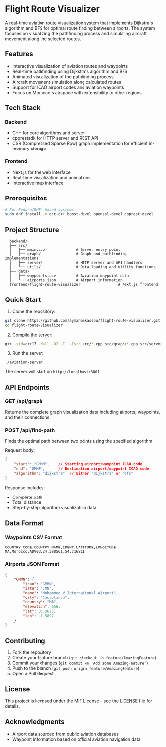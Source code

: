 # Flight Route Visualizer

A real-time aviation route visualization system that implements Dijkstra's algorithm and BFS for optimal route finding between airports. The system focuses on visualizing the pathfinding process and simulating aircraft movement along the selected routes.

## Features

- Interactive visualization of aviation routes and waypoints
- Real-time pathfinding using Dijkstra's algorithm and BFS
- Animated visualization of the pathfinding process
- Aircraft movement simulation along calculated routes
- Support for ICAO airport codes and aviation waypoints
- Focus on Morocco's airspace with extensibility to other regions

## Tech Stack

### Backend
- C++ for core algorithms and server
- cpprestsdk for HTTP server and REST API
- CSR (Compressed Sparse Row) graph implementation for efficient in-memory storage

### Frontend
- Next.js for the web interface
- Real-time visualization and animations
- Interactive map interface

## Prerequisites

```bash
# For Fedora/RHEL based systems
sudo dnf install -y gcc-c++ boost-devel openssl-devel cpprest-devel
```

## Project Structure

```
  backend/
  ├── src/
  │   ├── main.cpp              # Server entry point
  │   ├── graph/                # Graph and pathfinding implementations
  │   ├── server/               # HTTP server and API handlers
  │   └── utils/                # Data loading and utility functions
  ├── data/
  │   ├── waypoints.csv         # Aviation waypoint data
  │   └── airports.json         # Airport information
  frontend/flight-route-visualizer                 # Next.js frontend
```

## Quick Start

1. Clone the repository:
```bash
git clone https://github.com/aymanamkassou/flight-route-visualizer.git
cd flight-route-visualizer
```

2. Compile the server:
```bash
g++ -std=c++17 -Wall -O2 -I. -Isrc src/*.cpp src/graph/*.cpp src/server/*.cpp src/utils/*.cpp -o aviation-server -lcpprest -lssl -lcrypto -lboost_system -pthread -fpermissive
```

3. Run the server:
```bash
./aviation-server
```

The server will start on `http://localhost:3001`

## API Endpoints

### GET /api/graph
Returns the complete graph visualization data including airports, waypoints, and their connections.

### POST /api/find-path
Finds the optimal path between two points using the specified algorithm.

Request body:
```json
{
    "start": "GMMN",    // Starting airport/waypoint ICAO code
    "end": "GMME",      // Destination airport/waypoint ICAO code
    "algorithm": "dijkstra"  // Either "dijkstra" or "bfs"
}
```

Response includes:
- Complete path
- Total distance
- Step-by-step algorithm visualization data

## Data Format

### Waypoints CSV Format
```csv
COUNTRY_CODE,COUNTRY_NAME,IDENT,LATITUDE,LONGITUDE
MA,Morocco,ADV03,24.388561,54.716811
```

### Airports JSON Format
```json
{
    "GMMN": {
        "icao": "GMMN",
        "iata": "CMN",
        "name": "Mohammed V International Airport",
        "city": "Casablanca",
        "country": "MA",
        "elevation": 656,
        "lat": 33.3675,
        "lon": -7.5897
    }
}
```

## Contributing

1. Fork the repository
2. Create your feature branch (`git checkout -b feature/AmazingFeature`)
3. Commit your changes (`git commit -m 'Add some AmazingFeature'`)
4. Push to the branch (`git push origin feature/AmazingFeature`)
5. Open a Pull Request

## License

This project is licensed under the MIT License - see the [LICENSE](LICENSE) file for details.

## Acknowledgments

- Airport data sourced from public aviation databases
- Waypoint information based on official aviation navigation data
